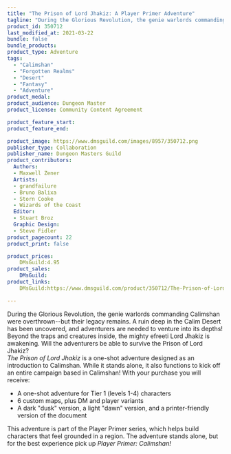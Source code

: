 ```yaml
---
title: "The Prison of Lord Jhakiz: A Player Primer Adventure"
tagline: "During the Glorious Revolution, the genie warlords commanding Calimshan were overthrown--but their legacy remains. A ruin deep in the Calim Desert has been uncovered, and adventurers are needed to venture into its depths! Beyond the traps and creatures inside, the mighty efreeti Lord Jhakiz is awakening. Will the adventurers be able to survive the Prison of Lord Jhakiz?"
product_id: 350712
last_modified_at: 2021-03-22
bundle: false
bundle_products:
product_type: Adventure
tags:
  - "Calimshan"
  - "Forgotten Realms"
  - "Desert"
  - "Fantasy"
  - "Adventure"
product_medal: 
product_audience: Dungeon Master
product_license: Community Content Agreement

product_feature_start: 
product_feature_end: 

product_image: https://www.dmsguild.com/images/8957/350712.png
publisher_type: Collaboration
publisher_name: Dungeon Masters Guild
product_contributors:
  Authors: 
  - Maxwell Zener
  Artists: 
  - grandfailure
  - Bruno Balixa
  - Storn Cooke
  - Wizards of the Coast
  Editor: 
  - Stuart Broz
  Graphic Design: 
  - Steve Fidler
product_pagecount: 22
product_print: false

product_prices:
    DMsGuild:4.95
product_sales:
    DMsGuild:
product_links:
    DMsGuild:https://www.dmsguild.com/product/350712/The-Prison-of-Lord-Jhakiz-A-Player-Primer-Adventure?affiliate_id=1713687

---
```


During the Glorious Revolution, the genie warlords commanding Calimshan were overthrown--but their legacy remains. A ruin deep in the Calim Desert has been uncovered, and adventurers are needed to venture into its depths! Beyond the traps and creatures inside, the mighty efreeti Lord Jhakiz is awakening. Will the adventurers be able to survive the Prison of Lord Jhakiz?  
_The Prison of Lord Jhakiz_ is a one-shot adventure designed as an introduction to Calimshan. While it stands alone, it also functions to kick off an entire campaign based in Calimshan! With your purchase you will receive:

*   A one-shot adventure for Tier 1 (levels 1-4) characters
*   6 custom maps, plus DM and player variants
*   A dark "dusk" version, a light "dawn" version, and a printer-friendly version of the document

This adventure is part of the Player Primer series, which helps build characters that feel grounded in a region. The adventure stands alone, but for the best experience pick up _Player Primer: Calimshan!_
